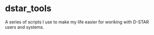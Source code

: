 # dstar_tools
A series of scripts I use to make my life easier for woriking with D-STAR users and systems.
